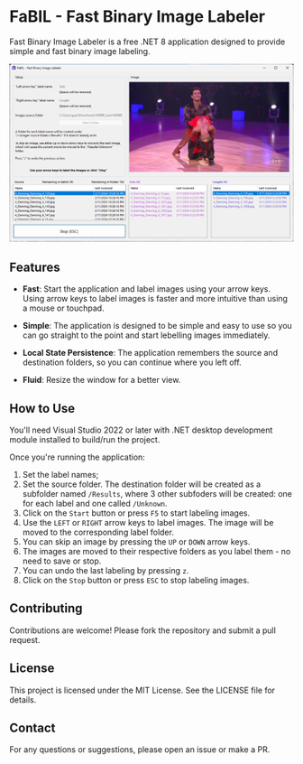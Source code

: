 # FaBIL - Fast Binary Image Labeler

Fast Binary Image Labeler is a free .NET 8 application designed to provide simple and fast binary image labeling.

![Screenshot](FastImageLabeler/Assets/Screenshot.png)

## Features

- **Fast**:
Start the application and label images using your arrow keys.
Using arrow keys to label images is faster and more intuitive than using a mouse or touchpad.

- **Simple**: The application is designed to be simple and easy to use so you can go straight to the point and start lebelling images immediately.
- **Local State Persistence**: The application remembers the source and destination folders, so you can continue where you left off.
- **Fluid**: Resize the window for a better view.

## How to Use

You'll need Visual Studio 2022 or later with .NET desktop development module installed to build/run the project.

Once you're running the application:

1. Set the label names;
2. Set the source folder. The destination folder will be created as a subfolder named `/Results`, where 3 other subfoders will be created: one for each label and one called `/Unknown`.
3. Click on the `Start` button or press `F5` to start labeling images.
4. Use the `LEFT` or `RIGHT` arrow keys to label images. The image will be moved to the corresponding label folder.
5. You can skip an image by pressing the `UP` or `DOWN` arrow keys.
6. The images are moved to their respective folders as you label them - no need to save or stop.
7. You can undo the last labeling by pressing `z`.
8. Click on the `Stop` button or press `ESC` to stop labeling images.

## Contributing

Contributions are welcome! Please fork the repository and submit a pull request.

## License

This project is licensed under the MIT License. See the LICENSE file for details.

## Contact

For any questions or suggestions, please open an issue or make a PR.

